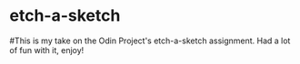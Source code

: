 # etch-a-sketch
#This is my take on the Odin Project's etch-a-sketch assignment. Had a lot of fun with it, enjoy!